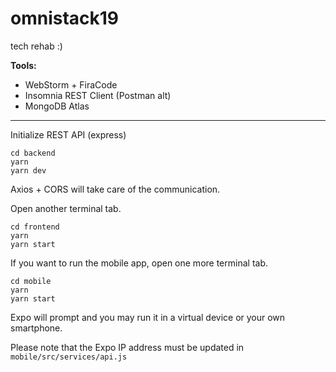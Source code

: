 # omnistack19
tech rehab :)

**Tools:**

- WebStorm + FiraCode
- Insomnia REST Client (Postman alt)
- MongoDB Atlas

---

Initialize REST API (express)
```
cd backend
yarn
yarn dev
```
Axios + CORS will take care of the communication. 

Open another terminal tab.
```
cd frontend
yarn
yarn start
```

If you want to run the mobile app, open one more terminal tab.
```
cd mobile
yarn
yarn start
```
Expo will prompt and you may run it in a virtual device or your own smartphone.

Please note that the Expo IP address must be updated in `mobile/src/services/api.js`
